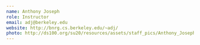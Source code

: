 ```yaml
---
name: Anthony Joseph
role: Instructor
email: adj@berkeley.edu
website: http://bnrg.cs.berkeley.edu/~adj/
photo: http://ds100.org/su20/resources/assets/staff_pics/Anthony_Joseph.png
---
```

